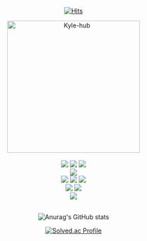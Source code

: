 <div align=center>
  
  [![Hits](https://hits.seeyoufarm.com/api/count/incr/badge.svg?url=https%3A%2F%2Fgithub.com%2Fkyleidea1&count_bg=%23FF9900&title_bg=%23000000&icon=android.svg&icon_color=%23E7E7E7&title=hits&edge_flat=false)](https://hits.seeyoufarm.com)
  
</div>

<div align="center">
    <img src="https://github.com/user-attachments/assets/ea50ab81-f087-4790-8808-129d5ec2d442" alt="Kyle-hub" width="300"/>
</div>
<br>
<div align=center>
    <img src="https://img.shields.io/badge/C-A8B9CC.svg?style=for-the-badge&logo=C&logoColor=61DAFB" />
    <img src="https://img.shields.io/badge/C++-00599C.svg?style=for-the-badge&logo=cplusplus&logoColor=61DAFB" />
    <img src="https://img.shields.io/badge/python-3776AB.svg?style=for-the-badge&logo=Python&logoColor=61DAFB" />
    <br>
    <img src="https://img.shields.io/badge/MySQL-4479A1?style=for-the-badge&logo=MySQL&logoColor=white">
    <br>
    <img src="https://img.shields.io/badge/HTML5-E34F26?style=for-the-badge&logo=HTML5&logoColor=white">
    <img src="https://img.shields.io/badge/CSS3-1572B6?style=for-the-badge&logo=CSS3&logoColor=white">
    <img src="https://img.shields.io/badge/JavaScript-F7DF1E?style=for-the-badge&logo=JavaScript&logoColor=white">
    <br>
    <img src="https://img.shields.io/badge/Kotlin-7F52FF?style=for-the-badge&logo=Kotlin&logoColor=white">
    <img src="https://img.shields.io/badge/Android-3DDC84?style=for-the-badge&logo=Android&logoColor=white">
    <br>
    <img src="https://img.shields.io/badge/Google Colab-F9AB00?style=for-the-badge&logo=Google Colab&logoColor=white">
</div>
<br>
<div align=center>
  
![Anurag's GitHub stats](https://github-readme-stats.vercel.app/api?username=kyleidea1&show_icons=true&theme=gruvbox)


[![Solved.ac Profile](http://mazassumnida.wtf/api/v2/generate_badge?boj=kyleidea)](https://solved.ac/kyleidea/)
</div>


